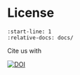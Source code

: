 # License

```{include} ../LICENSE.md
:start-line: 1
:relative-docs: docs/
```

Cite us with

[![DOI](https://zenodo.org/badge/160953150.svg)](https://zenodo.org/badge/latestdoi/160953150)